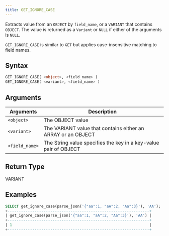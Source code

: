 ```yaml
---
title: GET_IGNORE_CASE
---
```


Extracts value from an `OBJECT` by `field_name`, or a `VARIANT` that contains `OBJECT`. The value is returned as a `Variant` or `NULL` if either of the arguments is `NULL`.

`GET_IGNORE_CASE` is similar to `GET` but applies case-insensitive matching to field names.

## Syntax

```sql
GET_IGNORE_CASE( <object>, <field_name> )
GET_IGNORE_CASE( <variant>, <field_name> )
```

## Arguments

| Arguments            | Description                                                      |
| -------------------- | ---------------------------------------------------------------- |
| `<object>`     | The OBJECT value                                                 |
| `<variant>`    | The VARIANT value that contains either an ARRAY or an OBJECT     |
| `<field_name>` | The String value specifies the key in a key-value pair of OBJECT |

## Return Type

VARIANT

## Examples

```sql
SELECT get_ignore_case(parse_json('{"aa":1, "aA":2, "Aa":3}'), 'AA');
+---------------------------------------------------------------+
| get_ignore_case(parse_json('{"aa":1, "aA":2, "Aa":3}'), 'AA') |
+---------------------------------------------------------------+
| 1                                                             |
+---------------------------------------------------------------+
```
